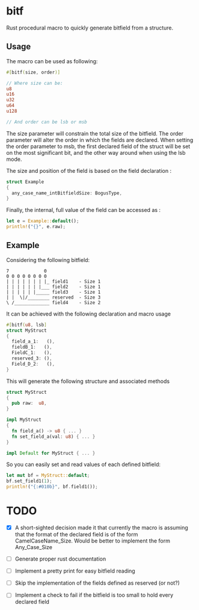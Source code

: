 # bitf
Rust procedural macro to quickly generate bitfield from a structure.

## Usage
The macro can be used as following:
```rust
#[bitf(size, order)]

// Where size can be:
u8
u16
u32
u64
u128

// And order can be lsb or msb
```
The size parameter will constrain the total size of the bitfield.
The order parameter will alter the order in which the fields are declared.
When setting the order parameter to msb, the first declared field of the struct will be set on the most significant bit, and the other way around when using the lsb mode.

The size and position of the field is based on the field declaration :
``` rust
struct Example
{
  any_case_name_intBitfieldSize: BogusType,
}
```

Finally, the internal, full value of the field can be accessed as :
``` rust
let e = Example::default();
println!("{}", e.raw);

```


## Example

Considering the following bitfield:

```
7             0
0 0 0 0 0 0 0 0
| | | | | | | |_ field1    - Size 1
| | | | | | |___ field2    - Size 1
| | | | | |_____ field3    - Size 1
| |  \|/________ reserved  - Size 3
\ /_____________ field4    - Size 2

```     
It can be achieved with the following declaration and macro usage

```rust
#[bitf(u8, lsb]
struct MyStruct
{
  field_a_1:   (),
  fieldB_1:   (),
  FieldC_1:   (),
  reserved_3: (),
  Field_D_2:   (),
}
```

This will generate the following structure and associated methods

```rust
struct MyStruct
{
  pub raw:  u8,
}

impl MyStruct
{
  fn field_a() -> u8 { ... }
  fn set_field_a(val: u8) { ... }
}

impl Default for MyStruct { ... }
```

So you can easily set and read values of each defined bitfield:

```rust
let mut bf = MyStruct::default;
bf.set_field1(1);
println!("{:#010b}", bf.field1());
```

# TODO
- [x] A short-sighted decision made it that currently the macro is assuming that the format of the declared field is of the form CamelCaseName_Size. Would be better to implement the form Any_Case_Size
- [ ] Generate proper rust documentation
- [ ] Implement a pretty print for easy bitfield reading
- [ ] Skip the implementation of the fields defined as reserved (or not?)
- [ ] Implement a check to fail if the bitfield is too small to hold every declared field


